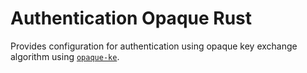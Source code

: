 # Authentication Opaque Rust

Provides configuration for authentication using opaque key exchange algorithm using [`opaque-ke`](https://github.com/novifinancial/opaque-ke).

